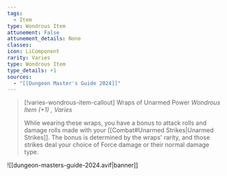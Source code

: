 ```yaml
---
tags:
  - Item
type: Wondrous Item
attunement: False
attunement_details: None
classes:
icon: LiComponent
rarity: Varies
type: Wondrous Item
type_details: +1
sources: 
  - "[[Dungeon Master's Guide 2024]]"
---
```

>[!varies-wondrous-item-callout] Wraps of Unarmed Power
>_Wondrous Item (+1) , Varies_
>
>While wearing these wraps, you have a bonus to attack rolls and damage rolls made with your [[Combat#Unarmed Strikes\|Unarmed Strikes]]. The bonus is determined by the wraps' rarity, and those strikes deal your choice of Force damage or their normal damage type.

![[dungeon-masters-guide-2024.avif|banner]]
